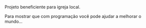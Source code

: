 Projeto beneficiente para igreja local.

Para mostrar que com programação você pode ajudar a melhorar o mundo...
